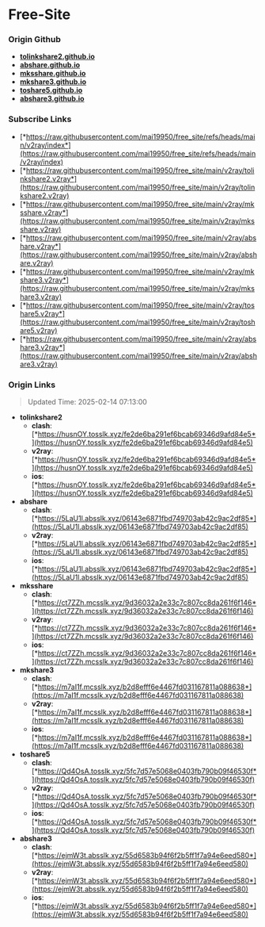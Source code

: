 # Free-Site

### Origin Github

- [**tolinkshare2.github.io**](https://github.com/tolinkshare2/tolinkshare2.github.io)
- [**abshare.github.io**](https://github.com/abshare/abshare.github.io)
- [**mksshare.github.io**](https://github.com/mksshare/mksshare.github.io)
- [**mkshare3.github.io**](https://github.com/mkshare3/mkshare3.github.io)
- [**toshare5.github.io**](https://github.com/toshare5/toshare5.github.io)
- [**abshare3.github.io**](https://github.com/abshare3/abshare3.github.io)

### Subscribe Links

- [*https://raw.githubusercontent.com/mai19950/free_site/refs/heads/main/v2ray/index*](https://raw.githubusercontent.com/mai19950/free_site/refs/heads/main/v2ray/index)
- [*https://raw.githubusercontent.com/mai19950/free_site/main/v2ray/tolinkshare2.v2ray*](https://raw.githubusercontent.com/mai19950/free_site/main/v2ray/tolinkshare2.v2ray)
- [*https://raw.githubusercontent.com/mai19950/free_site/main/v2ray/mksshare.v2ray*](https://raw.githubusercontent.com/mai19950/free_site/main/v2ray/mksshare.v2ray)
- [*https://raw.githubusercontent.com/mai19950/free_site/main/v2ray/abshare.v2ray*](https://raw.githubusercontent.com/mai19950/free_site/main/v2ray/abshare.v2ray)
- [*https://raw.githubusercontent.com/mai19950/free_site/main/v2ray/mkshare3.v2ray*](https://raw.githubusercontent.com/mai19950/free_site/main/v2ray/mkshare3.v2ray)
- [*https://raw.githubusercontent.com/mai19950/free_site/main/v2ray/toshare5.v2ray*](https://raw.githubusercontent.com/mai19950/free_site/main/v2ray/toshare5.v2ray)
- [*https://raw.githubusercontent.com/mai19950/free_site/main/v2ray/abshare3.v2ray*](https://raw.githubusercontent.com/mai19950/free_site/main/v2ray/abshare3.v2ray)

### Origin Links

> Updated Time: 2025-02-14 07:13:00

- **tolinkshare2**
  - **clash**: [*https://husnOY.tosslk.xyz/fe2de6ba291ef6bcab69346d9afd84e5*](https://husnOY.tosslk.xyz/fe2de6ba291ef6bcab69346d9afd84e5)
  - **v2ray**: [*https://husnOY.tosslk.xyz/fe2de6ba291ef6bcab69346d9afd84e5*](https://husnOY.tosslk.xyz/fe2de6ba291ef6bcab69346d9afd84e5)
  - **ios**: [*https://husnOY.tosslk.xyz/fe2de6ba291ef6bcab69346d9afd84e5*](https://husnOY.tosslk.xyz/fe2de6ba291ef6bcab69346d9afd84e5)
- **abshare**
  - **clash**: [*https://5LaU1l.absslk.xyz/06143e6871fbd749703ab42c9ac2df85*](https://5LaU1l.absslk.xyz/06143e6871fbd749703ab42c9ac2df85)
  - **v2ray**: [*https://5LaU1l.absslk.xyz/06143e6871fbd749703ab42c9ac2df85*](https://5LaU1l.absslk.xyz/06143e6871fbd749703ab42c9ac2df85)
  - **ios**: [*https://5LaU1l.absslk.xyz/06143e6871fbd749703ab42c9ac2df85*](https://5LaU1l.absslk.xyz/06143e6871fbd749703ab42c9ac2df85)
- **mksshare**
  - **clash**: [*https://ct7ZZh.mcsslk.xyz/9d36032a2e33c7c807cc8da261f6f146*](https://ct7ZZh.mcsslk.xyz/9d36032a2e33c7c807cc8da261f6f146)
  - **v2ray**: [*https://ct7ZZh.mcsslk.xyz/9d36032a2e33c7c807cc8da261f6f146*](https://ct7ZZh.mcsslk.xyz/9d36032a2e33c7c807cc8da261f6f146)
  - **ios**: [*https://ct7ZZh.mcsslk.xyz/9d36032a2e33c7c807cc8da261f6f146*](https://ct7ZZh.mcsslk.xyz/9d36032a2e33c7c807cc8da261f6f146)
- **mkshare3**
  - **clash**: [*https://m7aI1f.mcsslk.xyz/b2d8efff6e4467fd031167811a088638*](https://m7aI1f.mcsslk.xyz/b2d8efff6e4467fd031167811a088638)
  - **v2ray**: [*https://m7aI1f.mcsslk.xyz/b2d8efff6e4467fd031167811a088638*](https://m7aI1f.mcsslk.xyz/b2d8efff6e4467fd031167811a088638)
  - **ios**: [*https://m7aI1f.mcsslk.xyz/b2d8efff6e4467fd031167811a088638*](https://m7aI1f.mcsslk.xyz/b2d8efff6e4467fd031167811a088638)
- **toshare5**
  - **clash**: [*https://Qd4OsA.tosslk.xyz/5fc7d57e5068e0403fb790b09f46530f*](https://Qd4OsA.tosslk.xyz/5fc7d57e5068e0403fb790b09f46530f)
  - **v2ray**: [*https://Qd4OsA.tosslk.xyz/5fc7d57e5068e0403fb790b09f46530f*](https://Qd4OsA.tosslk.xyz/5fc7d57e5068e0403fb790b09f46530f)
  - **ios**: [*https://Qd4OsA.tosslk.xyz/5fc7d57e5068e0403fb790b09f46530f*](https://Qd4OsA.tosslk.xyz/5fc7d57e5068e0403fb790b09f46530f)
- **abshare3**
  - **clash**: [*https://ejmW3t.absslk.xyz/55d6583b94f6f2b5ff1f7a94e6eed580*](https://ejmW3t.absslk.xyz/55d6583b94f6f2b5ff1f7a94e6eed580)
  - **v2ray**: [*https://ejmW3t.absslk.xyz/55d6583b94f6f2b5ff1f7a94e6eed580*](https://ejmW3t.absslk.xyz/55d6583b94f6f2b5ff1f7a94e6eed580)
  - **ios**: [*https://ejmW3t.absslk.xyz/55d6583b94f6f2b5ff1f7a94e6eed580*](https://ejmW3t.absslk.xyz/55d6583b94f6f2b5ff1f7a94e6eed580)
